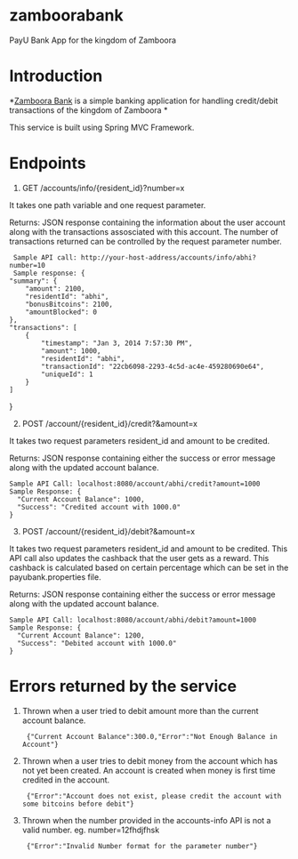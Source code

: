 zamboorabank
============

PayU Bank App for the kingdom of Zamboora

Introduction
============

*[Zamboora Bank](https://github.com/abhimanyugupta07/zamboorabank) is a simple banking application for handling credit/debit transactions of the kingdom of Zamboora *

This service is built using Spring MVC Framework.

Endpoints
=========

1. GET /accounts/info/{resident_id}?number=x

It takes one path variable and one request parameter.  

Returns: JSON response containing the information about the user account along with the transactions assosciated with this account. The number of transactions returned can be controlled by the request parameter number.

	 Sample API call: http://your-host-address/accounts/info/abhi?number=10
	 Sample response: {
    "summary": {
        "amount": 2100,
        "residentId": "abhi",
        "bonusBitcoins": 2100,
        "amountBlocked": 0
    },
    "transactions": [
        {
            "timestamp": "Jan 3, 2014 7:57:30 PM",
            "amount": 1000,
            "residentId": "abhi",
            "transactionId": "22cb6098-2293-4c5d-ac4e-459280690e64",
            "uniqueId": 1
        }
    ]
  } 

2. POST /account/{resident_id}/credit?&amount=x

It takes two request parameters resident_id and amount to be credited.

Returns: JSON response containing either the success or error message along with the updated account balance.

    Sample API Call: localhost:8080/account/abhi/credit?amount=1000
    Sample Response: {
      "Current Account Balance": 1000,
      "Success": "Credited account with 1000.0"
    }

3. POST /account/{resident_id}/debit?&amount=x

It takes two request parameters resident_id and amount to be credited. This API call also updates the cashback that the user gets as a reward. This cashback is calculated based on certain percentage which can be set in the payubank.properties file.

Returns: JSON response containing either the success or error message along with the updated account balance.

    Sample API Call: localhost:8080/account/abhi/debit?amount=1000
    Sample Response: {
      "Current Account Balance": 1200,
      "Success": "Debited account with 1000.0"
    }
  
Errors returned by the service
==============================

1. Thrown when a user tried to debit amount more than the current account balance.
	
		{"Current Account Balance":300.0,"Error":"Not Enough Balance in Account"}

2. Thrown when a user tries to debit money from the account which has not yet been created. An account is created when       money is first time credited in the account.

		{"Error":"Account does not exist, please credit the account with some bitcoins before debit"}

3. Thrown when the number provided in the accounts-info API is not a valid number. eg. number=12fhdjfhsk

		{"Error":"Invalid Number format for the parameter number"}
